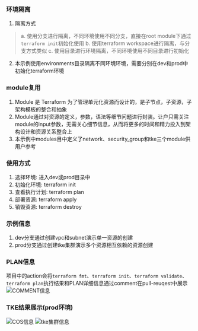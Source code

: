 ### 环境隔离
1. 隔离方式
> a. 使用分支进行隔离，不同环境使用不同分支，直接在root module下通过`terraform init`初始化使用
> b. 使用terraform workspace进行隔离，与分支方式类似
> c. 使用目录进行环境隔离，不同环境使用不同目录进行初始化

2. 本示例使用environments目录隔离不同环境环境，需要分别在dev和prod中初始化terraform环境


### module复用
1. Module 是 Terraform 为了管理单元化资源而设计的，是子节点，子资源，子架构模板的整合和抽象
2. Module通过对资源的定义，参数，语法等细节问题进行封装。让户只需关注module的input参数，无需关心细节信息，从而将更多的时间和精力投入到架构设计和资源关系整合上
3. 本示例中modules目中定义了network、security_group和tke三个module供用户参考

### 使用方式
1. 选择环境: 进入dev或prod目录中
2. 初始化环境: terraform init
3. 查看执行计划: terraform plan
4. 部署资源: terraform apply
5. 销毁资源: terraform destroy


### 示例信息
1. dev分支通过创建vpc和subnet演示单一资源的创建
2. prod分支通过创建tke集群演示多个资源相互依赖的资源创建

### PLAN信息
项目中的action会将`terraform fmt`、`terraform init`、`terraform validate`、`terraform plan`执行结果和PLAN详细信息通过comment在pull-reuqest中展示
![COMMENT信息](https://github.com/tongyiming/gitops-terraform/imgs/comment_info.jpg)

### TKE结果展示(prod环境)
![COS信息](https://github.com/tongyiming/gitops-terraform/imgs/tke-example-cluser.jpg)
![tke集群信息](https://github.com/tongyiming/gitops-terraform/imgs/backend_cos.jpg)
